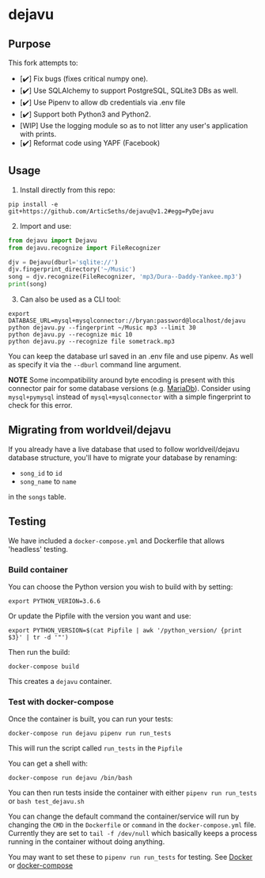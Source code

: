 # dejavu

## Purpose

This fork attempts to:

*   [:heavy_check_mark:] Fix bugs (fixes critical numpy one).
*   [:heavy_check_mark:] Use SQLAlchemy to support PostgreSQL, SQLite3 DBs as well.
*   [:heavy_check_mark:] Use Pipenv to allow db credentials via .env file
*   [:heavy_check_mark:] Support both Python3 and Python2.
*   [WIP] Use the logging module so as to not litter any user's application with prints.
*   [:heavy_check_mark:] Reformat code using YAPF (Facebook)

## Usage

1.  Install directly from this repo:

```commandline
pip install -e git+https://github.com/ArticSeths/dejavu@v1.2#egg=PyDejavu
```

2.  Import and use:

```python
from dejavu import Dejavu
from dejavu.recognize import FileRecognizer

djv = Dejavu(dburl='sqlite://')
djv.fingerprint_directory('~/Music')
song = djv.recognize(FileRecognizer, 'mp3/Dura--Daddy-Yankee.mp3')
print(song)
```

3.  Can also be used as a CLI tool:

```commandline
export DATABASE_URL=mysql+mysqlconnector://bryan:password@localhost/dejavu
python dejavu.py --fingerprint ~/Music mp3 --limit 30
python dejavu.py --recognize mic 10
python dejavu.py --recognize file sometrack.mp3
```

You can keep the database url saved in an .env file and use pipenv. As
well as specify it via the `--dburl` command line argument.

**NOTE** Some incompatibility around byte encoding is present with this connector pair
for some database versions (e.g. [MariaDb](https://mariadb.org/)).
Consider using `mysql+pymysql` instead of `mysql+mysqlconnector` with a simple
fingerprint to check for this error.

## Migrating from worldveil/dejavu

If you already have a live database that used to follow worldveil/dejavu
database structure, you'll have to migrate your database
by renaming:

*   `song_id` to `id`
*   `song_name` to `name`

in the `songs` table.

## Testing

We have included a `docker-compose.yml` and Dockerfile that allows 'headless' testing.

### Build container

You can choose the Python version you wish to build with by setting:

```
export PYTHON_VERION=3.6.6
```

Or update the Pipfile with the version you want and use:

```
export PYTHON_VERSION=$(cat Pipfile | awk '/python_version/ {print $3}' | tr -d '"')
```

Then run the build:

```
docker-compose build
```

This creates a `dejavu` container.

### Test with docker-compose

Once the container is built, you can run your tests:

```
docker-compose run dejavu pipenv run run_tests
```

This will run the script called `run_tests` in the `Pipfile`

You can get a shell with:

```
docker-compose run dejavu /bin/bash
```

You can then run tests inside the container with either `pipenv run run_tests` or `bash test_dejavu.sh`

You can change the default command the container/service will run by changing the `CMD` in the `Dockerfile` or `command` in the `docker-compose.yml` file.
Currently they are set to `tail -f /dev/null` which basically keeps a process running in the container without doing anything.

You may want to set these to `pipenv run run_tests` for testing. See [Docker](https://docs.docker.com/engine/reference/builder/#cmd) or [docker-compose](https://docs.docker.com/compose/compose-file/#command)
